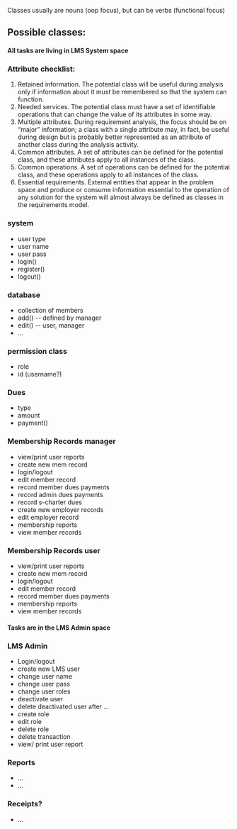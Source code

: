 Classes usually are nouns (oop focus), but can be verbs (functional focus)

## Possible classes:
#### All tasks are living in LMS System space
### Attribute checklist:
1. Retained information. The potential class will be useful during analysis only if information about it must be remembered so that the system can function.
2. Needed services. The potential class must have a set of identifiable operations that can change the value of its attributes in some way.
3. Multiple attributes. During requirement analysis, the focus should be on “major” information; a class with a single attribute may, in fact, be useful during design but is probably better represented as an attribute of another class during the analysis activity.
4. Common attributes. A set of attributes can be defined for the potential class, and these attributes apply to all instances of the class.
5. Common operations. A set of operations can be defined for the potential class, and these operations apply to all instances of the class.
6. Essential requirements. External entities that appear in the problem space and produce or consume information essential to the operation of any solution for the system will almost always be defined as classes in the requirements model.
### system
- user type
- user name
- user pass
- login()
- register()
- logout()
### database
- collection of members  
- add() -- defined by manager
- edit() -- user, manager
- ...
### permission class
- role
- id (username?)
### Dues
- type
- amount
- payment()
### Membership Records manager
  - view/print user reports
  - create new mem record
  - login/logout
  - edit member record
  - record member dues payments
  - record admin dues payments
  - record s-charter dues
  - create new employer records
  - edit employer record
  - membership reports
  - view member records
### Membership Records user
  - view/print user reports
  - create new mem record
  - login/logout
  - edit member record
  - record member dues payments
  - membership reports
  - view member records
#### Tasks are in the LMS Admin space
### LMS Admin
  - Login/logout
  - create new LMS user
  - change user name
  - change user pass
  - change user roles
  - deactivate user
  - delete deactivated user after ...
  - create role
  - edit role
  - delete role
  - delete transaction
  - view/ print user report
### Reports
  - ...
  - ...
### Receipts?
  - ...
